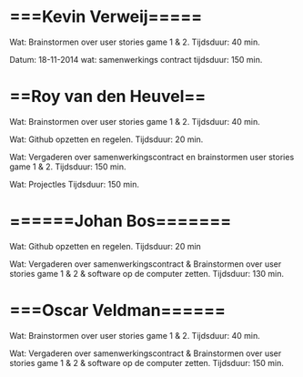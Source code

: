 ===Kevin Verweij=====
=====================
Wat: 		Brainstormen over user stories game 1 & 2. 
Tijdsduur: 	40 min.

Datum: 18-11-2014
wat: 		samenwerkings contract
tijdsduur:	150 min. 



==Roy van den Heuvel==
======================
Wat: 		Brainstormen over user stories game 1 & 2. 
Tijdsduur: 	40 min.

Wat: 		Github opzetten en regelen.
Tijdsduur:	20 min.

Wat:		Vergaderen over samenwerkingscontract en brainstormen user stories game 1 & 2.
Tijdsduur:	150 min. 

Wat: 		Projectles
Tijdsduur:	150 min. 	


======Johan Bos=======
======================
Wat: 		Github opzetten en regelen.
Tijdsduur:	20 min

Wat: 		Vergaderen over samenwerkingscontract & Brainstormen over user stories game 1 & 2 & software op de computer zetten.
Tijdsduur:	130 min.




===Oscar Veldman======
======================
Wat: 		Brainstormen over user stories game 1 & 2. 
Tijdsduur: 	40 min.

Wat: 		Vergaderen over samenwerkingscontract & Brainstormen over user stories game 1 & 2 & software op de computer zetten.
Tijdsduur:	150 min.



